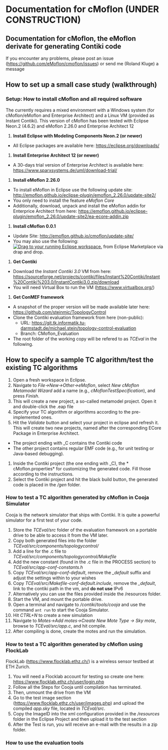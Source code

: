 # Documentation for cMoflon (UNDER CONSTRUCTION)
Documentation for cMoflon, the eMoflon derivate for generating Contiki code
----

If you encounter any problems, please post an issue (https://github.com/eMoflon/cmoflon/issues) or send me (Roland Kluge) a message

## How to set up a small case study (walkthrough)

### Setup: How to install cMoflon and all required software
The currently requires a mixed environment with a Windows system (for cMoflon/eMoflon and Enterprise Architect) and a Linux VM (provided as Instant Contiki).
This version of cMoflon has been tested with Eclipse Neon.2 (4.6.2) and eMoflon 2.26.0 and Enterprise Architect 12

1. **Install Eclipse with Modeling Components Neon.2 (or newer)**
  * All Eclipse packages are available here: https://eclipse.org/downloads/
1. **Install Enterprise Architect 12 (or newer)**
  * A 30-days trial version of Enterprise Architect is available here: https://www.sparxsystems.de/uml/download-trial/
1. **Install eMoflon 2.26.0**
  * To install eMoflon in Eclipse use the following update site: http://emoflon.github.io/eclipse-plugin/emoflon_2.26.0/update-site2/
  * You only need to install the feature *eMoflon Core*
  * Additionally, download, unpack and install the eMoflon addin for Enterprice Architect from here: https://emoflon.github.io/eclipse-plugin/emoflon_2.26.0/update-site2/ea-ecore-addin.zip
1. **Install cMoflon 0.0.1**
  * Update Site: http://emoflon.github.io/cmoflon/update-site/
  * You may also use the following: <a href="http://marketplace.eclipse.org/marketplace-client-intro?mpc_install=3266408" class="drag" title="Drag to your running Eclipse workspace."><img class="img-responsive" src="https://marketplace.eclipse.org/sites/all/themes/solstice/public/images/marketplace/btn-install.png" alt="Drag to your running Eclipse workspace." /></a> from Eclipse Marketplace via drap and drop.
1. **Get Contiki**
 * Download the *Instant Contiki 3.0* VM from here: https://sourceforge.net/projects/contiki/files/Instant%20Contiki/Instant%20Contiki%203.0/InstantContiki3.0.zip/download 
 * You will need Virtual Box to run the VM (https://www.virtualbox.org/)
1. **Get ConMEF framework**
 * A snapshot of the proper version will be made available later here: https://github.com/steinmic/TopologyControl
 * Clone the Contiki evaluation framework from here (non-public): 
   * URL: https://git.tk.informatik.tu-darmstadt.de/michael.stein/topology-control-evaluation
   * Branch: CMoflon_Evaluation
 * The root folder of the working copy will be refered to as *TCEval* in the following.
 
## How to specify a sample TC algorithm/test the existing TC algorithms
1. Open a fresh workspace in Eclipse.
1. Navigate to *File->New->Other->eMoflon*, select *New cMoflon Metamodel Wizard* add a name (e.g., *cMoflonTestSpecification*), and press *Finish*.
1. This will create a new project, a so-called metamodel project. Open it and double-click the .eap file
1. Specify your TC algorithm or algorithms according to the pre-implemented ones.
1. Hit the *Validate* button and select your project in eclipse and refresh it. This will create two new projects, named after the corresponding ECore Package in Enterprise Architect.
 * The project ending with _C contains the Contiki code
 * The other project contains regular EMF code (e.g., for unit testing or Java-based debugging).
1. Inside the Contiki project (the one ending with _C), the * cMoflon.properties* for customizing the generated code. Fill those according to the instructions.
1. Select the Contiki project and hit the black build button, the generated code is placed in the */gen* folder.

### How to test a TC algorithm generated by cMoflon in Cooja Simulator
Cooja is the network simulator that ships with Contiki.
It is quite a powerful simulator for a first test of your code.

1. Store the *TCEval/src* folder of the evaluation framework on a portable drive to be able to access it from the VM later.
1. Copy both generated files into the folder *TCEval/src/components/topologycontrol/*
1. Add a line for the .c file to *TCEval/src/components/topologycontrol/Makefile*
1. Add the new constant (found in the .c file in the PROCESS section) to *TCEval/src/app-conf-constants.h*
1. Copy *TCEval/src/app-conf-default*, remove the *_default* suffix and adjust the settings within to your wishes
1. Copy *TCEval/src/Makefile-conf-default.include*, remove the *_default*, link to the contiki path in the vm, and **do not use** IPv6
1. Alternatively you can use the files provided inside the /resources folder.
1. Start the VM, and mount the portable drive.
1. Open a terminal and navigate to */contiki/tools/cooja* and use the command ```ant run``` to start the Cooja Simulator.
1. Hit *CTRL+N* to create a new simulation
1. Navigate to *Motes->Add motes->Create New Mote Type -> Sky mote*, browse to *TCEval/src/app.c*, and hit compile.
1. After compiling is done, create the motes and run the simulation.

### How to test a TC algorithm generated by cMoflon using FlockLab
FlockLab (https://www.flocklab.ethz.ch/) is a wireless sensor testbed at ETH Zurich.

1. You will need a Flocklab account for testing so create one here: https://www.flocklab.ethz.ch/user/login.php
1. Follow all the Steps for Cooja until compilation has terminated.
1. Then, unmount the drive from the VM
1. Go to the test image section (https://www.flocklab.ethz.ch/user/images.php) and upload the compiled *app.sky* file, located in *TCEval/src*.
1. Copy the ImageID into the xml configuration provided in the */resources* folder in the Eclipse Project and then upload it to the test section
1. After the Test is run, you will receive an e-mail with the results in a zip folder.

### How to use the evaluation tools
